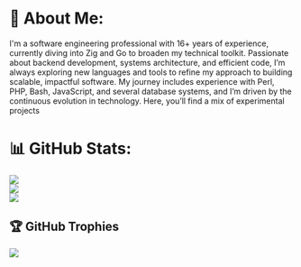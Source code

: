 # 💫 About Me:
I'm a software engineering professional with 16+ years of experience, currently diving into Zig and Go to broaden my technical toolkit. Passionate about backend development, systems architecture, and efficient code, I’m always exploring new languages and tools to refine my approach to building scalable, impactful software. My journey includes experience with Perl, PHP, Bash, JavaScript, and several database systems, and I’m driven by the continuous evolution in technology. Here, you’ll find a mix of experimental projects


# 📊 GitHub Stats:
![](https://github-readme-stats.vercel.app/api?username=noino&theme=dark&hide_border=false&include_all_commits=true&count_private=true)<br/>
![](https://github-readme-streak-stats.herokuapp.com/?user=noino&theme=dark&hide_border=false)<br/>
![](https://github-readme-stats.vercel.app/api/top-langs/?username=noino&theme=dark&hide_border=false&include_all_commits=true&count_private=true&layout=compact)

## 🏆 GitHub Trophies
![](https://github-profile-trophy.vercel.app/?username=noino&theme=radical&no-frame=false&no-bg=false&margin-w=4)

